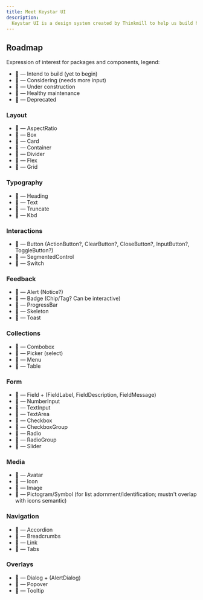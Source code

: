 ```yaml
---
title: Meet Keystar UI
description:
  Keystar UI is a design system created by Thinkmill to help us build high-quality interfaces for KeystoneJS and Keystatic.
---
```


## Roadmap

Expression of interest for packages and components, legend:

- 🌱 — Intend to build (yet to begin)
- 🔮 — Considering (needs more input)
- 🚧 — Under construction
- 🌳 — Healthy maintenance
- 👻 — Deprecated

### Layout

- 🔮 — AspectRatio
- 🚧 — Box
- 🌱 — Card
- 🚧 — Container
- 🌱 — Divider
- 🚧 — Flex
- 🚧 — Grid

### Typography

- 🚧 — Heading
- 🚧 — Text
- 🌱 — Truncate
- 🔮 — Kbd

### Interactions

- 🚧 — Button (ActionButton?, ClearButton?, CloseButton?, InputButton?,
  ToggleButton?)
- 🌱 — SegmentedControl
- 🌱 — Switch

### Feedback

- 🚧 — Alert (Notice?)
- 🌱 — Badge (Chip/Tag? Can be interactive)
- 🔮 — ProgressBar
- 🔮 — Skeleton
- 🌱 — Toast

### Collections

- 🌱 — Combobox
- 🌱 — Picker (select)
- 🌱 — Menu
- 🌱 — Table

### Form

- 🌱 — Field + (FieldLabel, FieldDescription, FieldMessage)
- 🌱 — NumberInput
- 🌱 — TextInput
- 🌱 — TextArea
- 🌱 — Checkbox
- 🌱 — CheckboxGroup
- 🌱 — Radio
- 🌱 — RadioGroup
- 🔮 — Slider

### Media

- 🔮 — Avatar
- 🚧 — Icon
- 🌱 — Image
- 🔮 — Pictogram/Symbol (for list adornment/identification; mustn't overlap with
  icons semantic)

### Navigation

- 🔮 — Accordion
- 🔮 — Breadcrumbs
- 🚧 — Link
- 🌱 — Tabs

### Overlays

- 🌱 — Dialog + (AlertDialog)
- 🌱 — Popover
- 🌱 — Tooltip
